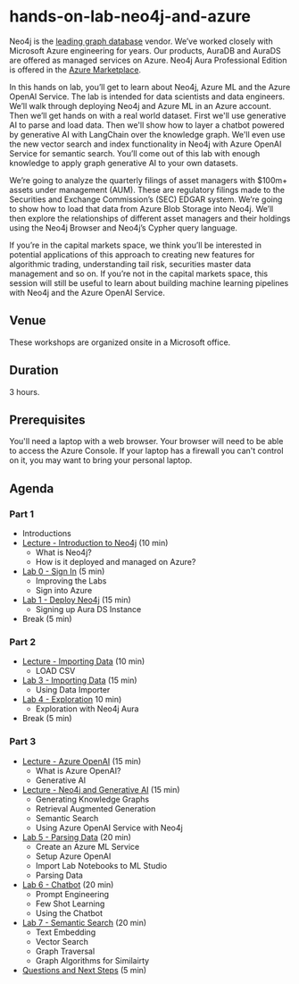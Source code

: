 # hands-on-lab-neo4j-and-azure
Neo4j is the [leading graph database](https://db-engines.com/en/ranking/graph+dbms) vendor.  We’ve worked closely with Microsoft Azure engineering for years.  Our products, AuraDB and AuraDS are offered as managed services on Azure.  Neo4j Aura Professional Edition is offered in the [Azure Marketplace](https://portal.azure.com/#create/neo4j.neo4j_aura_professional).

In this hands on lab, you’ll get to learn about Neo4j, Azure ML and the Azure OpenAI Service.  The lab is intended for data scientists and data engineers.  We’ll walk through deploying Neo4j and Azure ML in an Azure account.  Then we’ll get hands on with a real world dataset.  First we'll use generative AI to parse and load data.  Then we'll show how to layer a chatbot powered by generative AI with LangChain over the knowledge graph.  We'll even use the new vector search and index functionality in Neo4j with Azure OpenAI Service for semantic search.  You’ll come out of this lab with enough knowledge to apply graph generative AI to your own datasets.

We’re going to analyze the quarterly filings of asset managers with $100m+ assets under management (AUM).  These are regulatory filings made to the Securities and Exchange Commission’s (SEC) EDGAR system.  We’re going to show how to load that data from Azure Blob Storage into Neo4j.  We’ll then explore the relationships of different asset managers and their holdings using the Neo4j Browser and Neo4j’s Cypher query language.

If you’re in the capital markets space, we think you’ll be interested in potential applications of this approach to creating new features for algorithmic trading, understanding tail risk, securities master data management and so on.  If you’re not in the capital markets space, this session will still be useful to learn about building machine learning pipelines with Neo4j and the Azure OpenAI Service.

## Venue
These workshops are organized onsite in a Microsoft office.

## Duration
3 hours.

## Prerequisites
You'll need a laptop with a web browser.  Your browser will need to be able to access the Azure Console.  If your laptop has a firewall you can't control on it, you may want to bring your personal laptop.

## Agenda
### Part 1
* Introductions
* [Lecture - Introduction to Neo4j](https://docs.google.com/presentation/d/1mEXn02TMYJ0nGFj7u5VANQBl1jBJcLGp6dYHB_xY0pQ/edit?usp=sharing) (10 min)
    * What is Neo4j?
    * How is it deployed and managed on Azure?
* [Lab 0 - Sign In](Lab%201%20-%20Neo4j%20Aura%20Signup) (5 min)
    * Improving the Labs
    * Sign into Azure
* [Lab 1 - Deploy Neo4j](Lab%201%20-%20Deploy%20Neo4j) (15 min)
    * Signing up Aura DS Instance
* Break (5 min)

### Part 2
* [Lecture - Importing Data](https://docs.google.com/presentation/d/1B7pyEKfDRrwKQrfdjN7udM0bWYedPXaFUBM1LKyBdEk/edit?usp=sharing) (10 min)
    * LOAD CSV
* [Lab 3 - Importing Data](Lab%203%20-%20Importing%20Data/README.md) (15 min)
    * Using Data Importer
* [Lab 4 - Exploration](Lab%204%20-%20Exploration/README.md) 10 min)
    * Exploration with Neo4j Aura
* Break (5 min)

### Part 3
* [Lecture - Azure OpenAI](https://docs.google.com/presentation/d/1KPHoVJivbinHg-UtrnTIUbMiFHB8mPEnDO0v0OvvcPM/edit?usp=sharing) (15 min)
    * What is Azure OpenAI?
    * Generative AI
* [Lecture - Neo4j and Generative AI](https://docs.google.com/presentation/d/1iHu9vgEG0s6yjKMLUw9XqWGiJrY7Z1oNv0QPa75BCtc/edit?usp=sharing) (15 min)
    * Generating Knowledge Graphs
    * Retrieval Augmented Generation
    * Semantic Search
    * Using Azure OpenAI Service with Neo4j
* [Lab 5 - Parsing Data](Lab%205%20-%20Parsing%20Data/README.md) (20 min)
    * Create an Azure ML Service
    * Setup Azure OpenAI
    * Import Lab Notebooks to ML Studio
    * Parsing Data
* [Lab 6 - Chatbot](Lab%206%20-%20Chatbot/README.md) (20 min)
    * Prompt Engineering 
    * Few Shot Learning
    * Using the Chatbot
* [Lab 7 - Semantic Search](Lab%207%20-%20Semantic%20Search/README.md) (20 min)
    * Text Embedding
    * Vector Search
    * Graph Traversal
    * Graph Algorithms for Similairty
* [Questions and Next Steps](Questions%20and%20Next%20Steps.md) (5 min)

